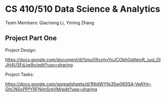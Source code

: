 # CS 410/510 Data Science & Analytics

Team Members: Qiacheng Li, Yiming Zhang

## Project Part One

Project Design:

https://docs.google.com/document/d/1zquOXvyhvYoJCObhOqtlejyR_juul_OIJH4U3FdJw9o/edit?usp=sharing


Project Tasks:

https://docs.google.com/spreadsheets/d/1NtdWYfp35w061lS4-VeAYm-GhCNSoPPfYRFNImSrpVM/edit?usp=sharing


